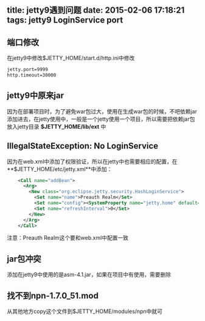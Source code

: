 title: jetty9遇到问题
date: 2015-02-06 17:18:21
tags: jetty9 LoginService  port
---

## 端口修改
    
在jetty9中修改$JETTY_HOME/start.d/http.ini中修改

``` bash
jetty.port=9999
http.timeout=30000
```

## jetty9中原来jar

因为在部署项目时，为了避免war包过大，使用在生成war包的时候，不吧依赖jar添加进去，在jetty使用中，一般是一个jetty使用一个项目，所以需要把依赖jar包放入jetty目录 **$JETTY_HOME/lib/ext** 中

## IllegalStateException: No LoginService

因为在web.xml中添加了权限验证，所以在jetty中也需要相应的配置，在**$JETTY_HOME/etc/jetty.xml**中添加：
``` xml
    <Call name="addBean">
      <Arg>
        <New class="org.eclipse.jetty.security.HashLoginService">
          <Set name="name">Preauth Realm</Set>
          <Set name="config"><SystemProperty name="jetty.home" default="."/>/etc/realm.properties</Set>
          <Set name="refreshInterval">0</Set>
        </New>
      </Arg>
    </Call>
```

注意：<Set name="name">Preauth Realm</Set>这个要和web.xml中<realm-name>配置一致

## jar包冲突

添加在jetty9中使用的是asm-4.1.jar，如果在项目中有使用，需要删除

## 找不到npn-1.7.0_51.mod

从其他地方copy这个文件到$JETTY_HOME/modules/npn中就可